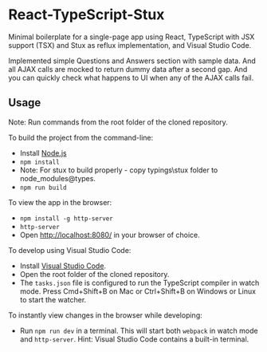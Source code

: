 # React-TypeScript-Stux

Minimal boilerplate for a single-page app using React, TypeScript with JSX support (TSX) and Stux as reflux implementation, and Visual Studio Code.

Implemented simple Questions and Answers section with sample data. And all AJAX calls are mocked to return dummy data after a second gap.
And you can quickly check what happens to UI when any of the AJAX calls fail.

## Usage

Note: Run commands from the root folder of the cloned repository.

To build the project from the command-line:

* Install [Node.js](https://nodejs.org/)
* `npm install`
* Note: For stux to build properly - copy typings\stux folder to node_modules\@types.
* `npm run build`

To view the app in the browser:

* `npm install -g http-server`
* `http-server`
* Open [http://localhost:8080/](http://localhost:8080/) in your browser of choice.

To develop using Visual Studio Code:

* Install [Visual Studio Code](https://code.visualstudio.com/).
* Open the root folder of the cloned repository.
* The `tasks.json` file is configured to run the TypeScript compiler in watch mode. Press Cmd+Shift+B on Mac or Ctrl+Shift+B on Windows or Linux to start the watcher.

To instantly view changes in the browser while developing:

* Run `npm run dev` in a terminal. This will start both `webpack` in watch mode and `http-server`. Hint: Visual Studio Code contains a built-in terminal.

